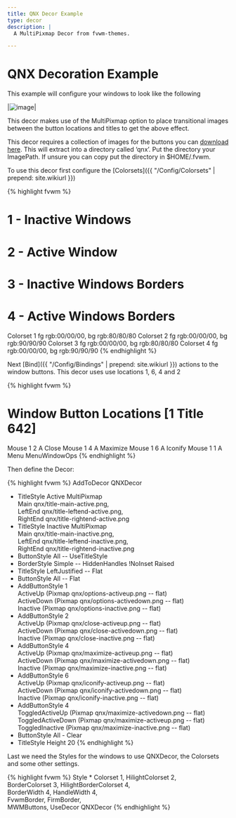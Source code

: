 ```yaml
---
title: QNX Decor Example
type: decor
description: |
  A MultiPixmap Decor from fvwm-themes.

---
```

# QNX Decoration Example

This example will configure your windows to look like the following

|![image](scrot.png)|

This decor makes use of the MultiPixmap option to place transitional
images between the button locations and titles to get the above effect.

This decor requires a collection of images for the buttons you can
[download here](decor-qnx.tar.gz). This will extract into a directory
called ‘qnx’. Put the directory your ImagePath. If unsure you can copy
put the directory in $HOME/.fvwm.

To use this decor first configure the
[Colorsets]({{ "/Config/Colorsets" | prepend: site.wikiurl }})

{% highlight fvwm %}
#   1 - Inactive Windows
#   2 - Active Window
#   3 - Inactive Windows Borders
#   4 - Active Windows Borders
Colorset 1 fg rgb:00/00/00, bg rgb:80/80/80
Colorset 2 fg rgb:00/00/00, bg rgb:90/90/90
Colorset 3 fg rgb:00/00/00, bg rgb:80/80/80
Colorset 4 fg rgb:00/00/00, bg rgb:90/90/90
{% endhighlight %}

Next [Bind]({{ "/Config/Bindings" | prepend: site.wikiurl }})
actions to the window buttons. This decor uses
use locations 1, 6, 4 and 2

{% highlight fvwm %}
# Window Button Locations [1 Title 642]
Mouse 1 2 A Close
Mouse 1 4 A Maximize
Mouse 1 6 A Iconify
Mouse 1 1 A Menu MenuWindowOps
{% endhighlight %}

Then define the Decor:

{% highlight fvwm %}
AddToDecor QNXDecor
+ TitleStyle Active MultiPixmap \
        Main     qnx/title-main-active.png, \
        LeftEnd  qnx/title-leftend-active.png, \
        RightEnd qnx/title-rightend-active.png
+ TitleStyle Inactive MultiPixmap \
        Main     qnx/title-main-inactive.png, \
        LeftEnd  qnx/title-leftend-inactive.png, \
        RightEnd qnx/title-rightend-inactive.png
+ ButtonStyle All -- UseTitleStyle
+ BorderStyle Simple -- HiddenHandles !NoInset Raised
+ TitleStyle LeftJustified -- Flat
+ ButtonStyle All -- Flat
+ AddButtonStyle 1 \
        ActiveUp   (Pixmap qnx/options-activeup.png   -- flat) \
        ActiveDown (Pixmap qnx/options-activedown.png -- flat) \
        Inactive   (Pixmap qnx/options-inactive.png   -- flat)
+ AddButtonStyle 2 \
        ActiveUp   (Pixmap qnx/close-activeup.png   -- flat) \
        ActiveDown (Pixmap qnx/close-activedown.png -- flat) \
        Inactive   (Pixmap qnx/close-inactive.png   -- flat)
+ AddButtonStyle 4 \
        ActiveUp   (Pixmap qnx/maximize-activeup.png   -- flat) \
        ActiveDown (Pixmap qnx/maximize-activedown.png -- flat) \
        Inactive   (Pixmap qnx/maximize-inactive.png   -- flat)
+ AddButtonStyle 6 \
        ActiveUp   (Pixmap qnx/iconify-activeup.png   -- flat) \
        ActiveDown (Pixmap qnx/iconify-activedown.png -- flat) \
        Inactive   (Pixmap qnx/iconify-inactive.png   -- flat)
+ AddButtonStyle 4 \
        ToggledActiveUp   (Pixmap qnx/maximize-activedown.png -- flat) \
        ToggledActiveDown (Pixmap qnx/maximize-activeup.png   -- flat) \
        ToggledInactive   (Pixmap qnx/maximize-inactive.png   -- flat)
+ ButtonStyle All - Clear
+ TitleStyle Height 20
{% endhighlight %}

Last we need the Styles for the windows to use QNXDecor, the
Colorsets and some other settings.

{% highlight fvwm %}
Style * Colorset 1, HilightColorset 2, \
        BorderColorset 3, HilightBorderColorset 4, \
        BorderWidth 4, HandleWidth 4, \
        FvwmBorder, FirmBorder, \
        MWMButtons, UseDecor QNXDecor
{% endhighlight %}

